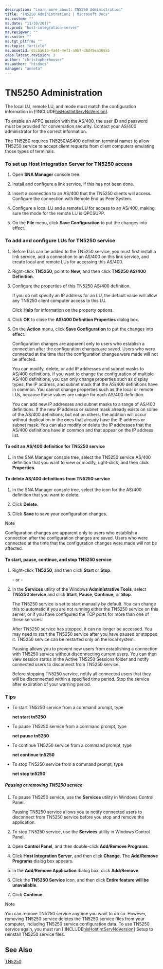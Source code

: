 ```yaml
---
description: "Learn more about: TN5250 Administration"
title: "TN5250 Administration2 | Microsoft Docs"
ms.custom: ""
ms.date: "11/30/2017"
ms.prod: "host-integration-server"
ms.reviewer: ""
ms.suite: ""
ms.tgt_pltfrm: ""
ms.topic: "article"
ms.assetid: 05cba61b-4a44-4ef1-a9b7-d8d45ea369a5
caps.latest.revision: 3
author: "christopherhouser"
ms.author: "hisdocs"
manager: "anneta"
---
```

# TN5250 Administration
The local LU, remote LU, and mode must match the configuration information in [!INCLUDE[hisHostIntServNoVersion](../includes/hishostintservnoversion-md.md)].  
  
 To enable an APPC session with the AS/400, the user ID and password must be provided for conversation security. Contact your AS/400 administrator for the correct information.  
  
 The TN5250 requires TN5250/AS400 definition terminal names to allow TN5250 service to accept client requests from client computers emulating those types of terminals.  
  
### To set up Host Integration Server for TN5250 access  
  
1.  Open **SNA Manager** console tree.  
  
2.  Install and configure a link service, if this has not been done.  
  
3.  Insert a connection to an AS/400 that the TN5250 clients will access. Configure the connection with Remote End as Peer System.  
  
4.  Configure a local LU and a remote LU for access to an AS/400, making sure the mode for the remote LU is QPCSUPP.  
  
5.  On the **File** menu, click **Save Configuration** to put the changes into effect.  
  
### To add and configure LUs for TN5250 service  
  
1. Before LUs can be added to the TN5250 service, you must first install a link service, add a connection to an AS/400 on this link service, and create local and remote LUs for accessing this AS/400.  
  
2. Right-click **TN5250**, point to **New**, and then click **TN5250 AS/400 Definition**.  
  
3. Configure the properties of this TN5250 AS/400 definition.  
  
    If you do not specify an IP address for an LU, the default value will allow any TN5250 client computer access to this LU.  
  
    Click **Help** for information on the property options.  
  
4. Click **OK** to close the **AS/400 Definition Properties** dialog box.  
  
5. On the **Action** menu, click **Save Configuration** to put the changes into effect.  
  
   Configuration changes are apparent only to users who establish a connection after the configuration changes are saved. Users who were connected at the time that the configuration changes were made will not be affected.  
  
   You can modify, delete, or add IP addresses and subnet masks to AS/400 definitions. If you want to change the configuration of multiple AS/400 definitions, you can only change properties such as display types, the IP address, and subnet mask that the AS/400 definitions have in common. You cannot change properties such as the local or remote LUs, because these values are unique for each AS/400 definition.  
  
   You can add new IP addresses and subnet masks to a range of AS/400 definitions. If the new IP address or subnet mask already exists on some of the AS/400 definitions, but not on others, the addition will occur without duplication in the ones that already have the IP address or subnet mask. You can also modify or delete the IP addresses that the AS/400 definitions have in common and that appear on the IP address list.  
  
#### To edit an AS/400 definition for TN5250 service  
  
1.  In the SNA Manager console tree, select the TN5250 service AS/400 definition that you want to view or modify, right-click, and then click **Properties**.  
  
#### To delete AS/400 definitions from TN5250 service  
  
1.  In the SNA Manager console tree, select the icon for the AS/400 definition that you want to delete.  
  
2.  Click **Delete**.  
  
3.  Click **Save** to save your configuration changes.  
  
> [!NOTE]
>  Configuration changes are apparent only to users who establish a connection after the configuration changes are saved. Users who were connected at the time that the configuration changes were made will not be affected.  
  
#### To start, pause, continue, and stop TN5250 service  
  
1. Right-click **TN5250**, and then click **Start** or **Stop**.  
  
    \- or -  
  
2. In the **Services** utility of the Windows **Administrative Tools**, select **TN5250 Service** and click **Start**, **Pause**, **Continue**, or **Stop**.  
  
   The TN5250 service is set to start manually by default. You can change this to automatic if you are not running either the TN5250 service on this server, or if you have configured the TCP ports for more than one of these services.  
  
   After TN5250 service has stopped, it can no longer be accessed. You may need to start the TN5250 service after you have paused or stopped it. TN5250 service can be restarted only on the local system.  
  
   Pausing allows you to prevent new users from establishing a connection with TN5250 service without disconnecting current users. You can then view session status in the Active TN5250 Sessions folder and notify connected users to disconnect from TN5250 service.  
  
   Before stopping TN5250 service, notify all connected users that they will be disconnected within a specified time period. Stop the service after expiration of your warning period.  
  
### Tips  
  
-   To start TN5250 service from a command prompt, type  
  
     **net start tn5250**  
  
-   To pause TN5250 service from a command prompt, type  
  
     **net pause tn5250**  
  
-   To continue TN5250 service from a command prompt, type  
  
     **net continue tn5250**  
  
-   To stop TN5250 service from a command prompt, type  
  
     **net stop tn5250**  
  
##### Pausing or removing TN5250 service  
  
1.  To pause TN5250 service, use the **Services** utility in Windows Control Panel.  
  
     Pausing TN5250 service allows you to notify connected users to disconnect from TN5250 service before you stop and remove the application.  
  
2.  To stop TN5250 service, use the **Services** utility in Windows Control Panel.  
  
3.  Open **Control Panel**, and then double-click **Add/Remove Programs**.  
  
4.  Click **Host Integration Server**, and then click **Change**. The **Add/Remove Programs** dialog box appears.  
  
5.  In the **Add/Remove Application** dialog box, click **Add/Remove**.  
  
6.  Click the **TN5250 Service** icon, and then click **Entire feature will be unavailable**.  
  
7.  Click **Continue**.  
  
> [!NOTE]
>  You can remove TN5250 service anytime you want to do so. However, removing TN5250 service deletes the TN5250 service files from your computer, including TN5250 service configuration data. To use TN5250 service again, you must run [!INCLUDE[hisHostIntServNoVersion](../includes/hishostintservnoversion-md.md)] Setup to reinstall TN5250 service files.  
  
## See Also  
 [TN5250](../core/tn52501.md)
